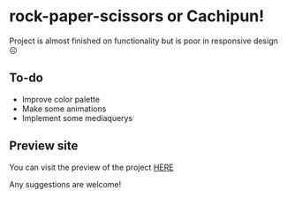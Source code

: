 # rock-paper-scissors or Cachipun!
Project is almost finished on functionality but is poor in responsive design ☹️

## To-do
- Improve color palette
- Make some animations
- Implement some mediaquerys


## Preview site

You can visit the preview of the project [HERE](https://optimuzk.cl/rock-paper-scissors/)


Any suggestions are welcome!
